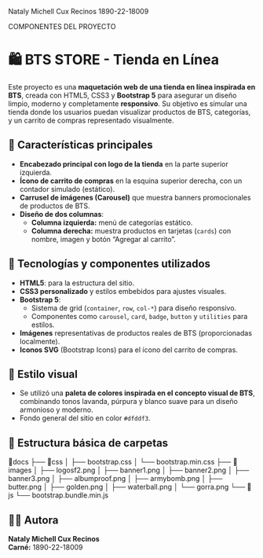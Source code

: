 Nataly Michell Cux Recinos
1890-22-18009

COMPONENTES DEL PROYECTO

# 🛍️ BTS STORE - Tienda en Línea

Este proyecto es una **maquetación web de una tienda en línea inspirada en BTS**, creada con HTML5, CSS3 y **Bootstrap 5** para asegurar un diseño limpio, moderno y completamente **responsivo**. Su objetivo es simular una tienda donde los usuarios puedan visualizar productos de BTS, categorías, y un carrito de compras representado visualmente.

## 📌 Características principales

- **Encabezado principal con logo de la tienda** en la parte superior izquierda.
- **Ícono de carrito de compras** en la esquina superior derecha, con un contador simulado (estático).
- **Carrusel de imágenes (Carousel)** que muestra banners promocionales de productos de BTS.
- **Diseño de dos columnas**:
  - **Columna izquierda:** menú de categorías estático.
  - **Columna derecha:** muestra productos en tarjetas (`cards`) con nombre, imagen y botón “Agregar al carrito”.

## 🧱 Tecnologías y componentes utilizados

- **HTML5**: para la estructura del sitio.
- **CSS3 personalizado** y estilos embebidos para ajustes visuales.
- **Bootstrap 5**:
  - Sistema de grid (`container`, `row`, `col-*`) para diseño responsivo.
  - Componentes como `carousel`, `card`, `badge`, `button` y `utilities` para estilos.
- **Imágenes** representativas de productos reales de BTS (proporcionadas localmente).
- **Iconos SVG** (Bootstrap Icons) para el ícono del carrito de compras.

## 🎨 Estilo visual

- Se utilizó una **paleta de colores inspirada en el concepto visual de BTS**, combinando tonos lavanda, púrpura y blanco suave para un diseño armonioso y moderno.
- Fondo general del sitio en color `#dfddf3`.

## 📁 Estructura básica de carpetas

📂docs
├── 📁css
│ ├── bootstrap.css
│ └── bootstrap.min.css
├── 📁images
│ ├── logosf2.png
│ ├── banner1.png
│ ├── banner2.png
│ ├── banner3.png
│ ├── albumproof.png
│ ├── armybomb.png
│ ├── butter.png
│ ├── golden.png
│ ├── waterball.png
│ └── gorra.png
└── 📁js
└── bootstrap.bundle.min.js



## 👩‍💻 Autora

**Nataly Michell Cux Recinos**  
**Carné:** 1890-22-18009
